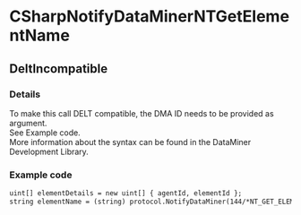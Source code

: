 ﻿---  
uid: Validator_3_27_1  
---

# CSharpNotifyDataMinerNTGetElementName

## DeltIncompatible

### Details

To make this call DELT compatible, the DMA ID needs to be provided as argument.  
See Example code.  
More information about the syntax can be found in the DataMiner Development Library.

### Example code

```xml
uint[] elementDetails = new uint[] { agentId, elementId };
string elementName = (string) protocol.NotifyDataMiner(144/*NT_GET_ELEMENT_NAME */, elementDetails, null);
```
